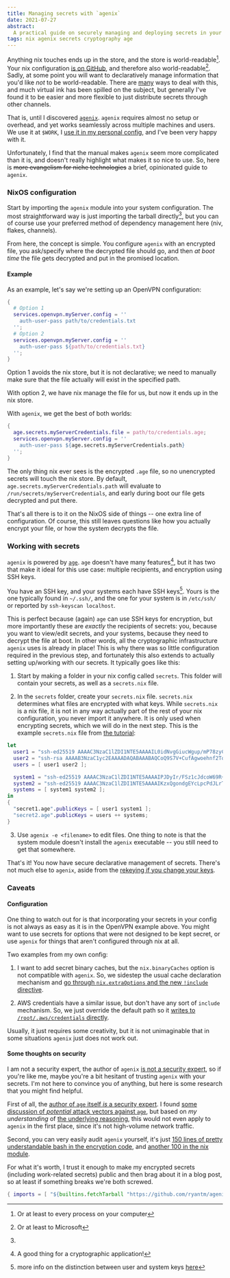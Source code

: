 ```yaml
---
title: Managing secrets with `agenix`
date: 2021-07-27
abstract:
  A practical guide on securely managing and deploying secrets in your nix store and configuration with `agenix`
tags: nix agenix secrets cryptography age
---
```


Anything nix touches ends up in the store, and the store is world-readable[^store].
Your nix configuration [is on GitHub](https://github.com/jonascarpay/nix), and therefore also world-readable[^ms].
Sadly, at some point you will want to declaratively manage information that you'd like _not_ to be world-readable.
There are [many](https://nixos.wiki/wiki/Comparison_of_secret_managing_schemes) ways to deal with this, and much virtual ink has been spilled on the subject, but generally I've found it to be easier and more flexible to just distribute secrets through other channels.

That is, until I discovered [`agenix`](https://github.com/ryantm/agenix).
`agenix` requires almost no setup or overhead, and yet works seamlessly across multiple machines and users.
We use it at `$WORK`, I [use it in my personal config](https://github.com/jonascarpay/nix/tree/master/secrets), and I've been very happy with it.

Unfortunately, I find that the manual makes `agenix` seem more complicated than it is, and doesn't really highlight what makes it so nice to use.
So, here is ~~more evangelism for niche technologies~~ a brief, opinionated guide to `agenix`.

### NixOS configuration

Start by importing the `agenix` module into your system configuration.
The most straightforward way is just importing the tarball directly[^tarball], but you can of course use your preferred method of dependency management here (niv, flakes, channels).

From here, the concept is simple.
You configure `agenix` with an encrypted file, you ask/specify where the decrypted file should go, and then _at boot time_ the file gets decrypted and put in the promised location.

#### Example

As an example, let's say we're setting up an OpenVPN configuration:
```nix
{
  # Option 1
  services.openvpn.myServer.config = ''
    auth-user-pass path/to/credentials.txt
  '';
  # Option 2
  services.openvpn.myServer.config = ''
    auth-user-pass ${path/to/credentials.txt}
  '';
}
```
Option 1 avoids the nix store, but it is not declarative; we need to manually make sure that the file actually will exist in the specified path.

With option 2, we have nix manage the file for us, but now it ends up in the nix store.

With `agenix`, we get the best of both worlds:
```nix
{
  age.secrets.myServerCredentials.file = path/to/credentials.age;
  services.openvpn.myServer.config = ''
    auth-user-pass ${age.secrets.myServerCredentials.path}
  '';
}
```
The only thing nix ever sees is the encrypted `.age` file, so no unencrypted secrets will touch the nix store.
By default, `age.secrets.myServerCredentials.path` will evaluate to `/run/secrets/myServerCredentials`, and early during boot our file gets decrypted and put there.

That's all there is to it on the NixOS side of things -- one extra line of configuration.
Of course, this still leaves questions like how you actually encrypt your file, or how the system decrypts the file.

### Working with secrets

`agenix` is powered by [`age`](https://github.com/FiloSottile/age).
`age` doesn't have many features[^good], but it has two that make it ideal for this use case: multiple recipients, and encryption using SSH keys.

You have an SSH key, and your systems each have SSH keys[^info].
Yours is the one typically found in `~/.ssh/`, and the one for your system is in `/etc/ssh/` or reported by `ssh-keyscan localhost`.

This is perfect because (again) `age` can use SSH keys for encryption, but more importantly these are _exactly_ the recipients of secrets: you, because you want to view/edit secrets, and your systems, because they need to decrypt the file at boot.
In other words, all the cryptographic infrastructure `agenix` uses is already in place!
This is why there was so little configuration required in the previous step, and fortunately this also extends to actually setting up/working with our secrets.
It typically goes like this:

1. Start by making a folder in your nix config called `secrets`.
This folder will contain your secrets, as well as a `secrets.nix` file.

2. In the `secrets` folder, create your `secrets.nix` file.
`secrets.nix` determines what files are encrypted with what keys.
While `secrets.nix` is a nix file, it is not in any way actually part of the rest of your nix configuration, you never import it anywhere.
It is only used when encrypting secrets, which we will do in the next step.
This is the example `secrets.nix` file from [the tutorial](https://github.com/ryantm/agenix#tutorial):
```nix
let
  user1 = "ssh-ed25519 AAAAC3NzaC1lZDI1NTE5AAAAIL0idNvgGiucWgup/mP78zyC23uFjYq0evcWdjGQUaBH";
  user2 = "ssh-rsa AAAAB3NzaC1yc2EAAAADAQABAAABAQCoQ9S7V+CufAgwoehnf2TqsJ9LTsu8pUA3FgpS2mdVwcMcTs++8P5sQcXHLtDmNLpWN4k7NQgxaY1oXy5e25x/4VhXaJXWEt3luSw+Phv/PB2+aGLvqCUirsLTAD2r7ieMhd/pcVf/HlhNUQgnO1mupdbDyqZoGD/uCcJiYav8i/V7nJWJouHA8yq31XS2yqXp9m3VC7UZZHzUsVJA9Us5YqF0hKYeaGruIHR2bwoDF9ZFMss5t6/pzxMljU/ccYwvvRDdI7WX4o4+zLuZ6RWvsU6LGbbb0pQdB72tlV41fSefwFsk4JRdKbyV3Xjf25pV4IXOTcqhy+4JTB/jXxrF";
  users = [ user1 user2 ];

  system1 = "ssh-ed25519 AAAAC3NzaC1lZDI1NTE5AAAAIPJDyIr/FSz1cJdcoW69R+NrWzwGK/+3gJpqD1t8L2zE";
  system2 = "ssh-ed25519 AAAAC3NzaC1lZDI1NTE5AAAAIKzxQgondgEYcLpcPdJLrTdNgZ2gznOHCAxMdaceTUT1";
  systems = [ system1 system2 ];
in
{
  "secret1.age".publicKeys = [ user1 system1 ];
  "secret2.age".publicKeys = users ++ systems;
}
```

3. Use `agenix -e <filename>` to edit files.
One thing to note is that the system module doesn't install the `agenix` executable -- you still need to get that somewhere.

That's it!
You now have secure declarative management of secrets.
There's not much else to `agenix`, aside from the [rekeying if you change your keys](https://github.com/ryantm/agenix#rekeying).

### Caveats

#### Configuration

One thing to watch out for is that incorporating your secrets in your config is not always as easy as it is in the OpenVPN example above.
You might want to use secrets for options that were not designed to be kept secret, or use `agenix` for things that aren't configured through nix at all.

Two examples from my own config:

1. I want to add secret binary caches, but the `nix.binaryCaches` option is not compatible with `agenix`.
So, we sidestep the usual cache declaration mechanism and [go through `nix.extraOptions` and the new `!include` directive](https://github.com/jonascarpay/nix/blob/0d6fde33df85fe1b97a0fda79299ff4096c38f3d/system/xc-cache.nix#L4).

2. AWS credentials have a similar issue, but don't have any sort of `include` mechanism.
So, we just override the default path so it [writes to `/root/.aws/credentials` directly](https://github.com/jonascarpay/nix/blob/0d6fde33df85fe1b97a0fda79299ff4096c38f3d/system/xc-cache.nix#L8).

Usually, it just requires some creativity, but it is not unimaginable that in some situations `agenix` just does not work out.

#### Some thoughts on security

I am not a security expert, the author of `agenix` [is not a security expert](https://github.com/ryantm/agenix#threat-modelwarnings), so if you're like me, maybe you're a bit hesitant of trusting `agenix` with your secrets.
I'm not here to convince you of anything, but here is some research that you might find helpful.

First of all, the [author of `age` itself _is_ a security expert](https://github.com/FiloSottile).
I found [some discussion of _potential_ attack vectors against `age`](https://neilmadden.blog/2019/12/30/a-few-comments-on-age/), but based on _my understanding_ of [the underlying reasoning](https://moxie.org/2011/12/13/the-cryptographic-doom-principle.html), this would not even apply to `agenix` in the first place, since it's not high-volume network traffic.

Second, you can very easily audit `agenix` yourself, it's just [150 lines of pretty understandable bash in the encryption code](https://github.com/ryantm/agenix/blob/master/pkgs/agenix.nix), and [another 100 in the nix module](https://github.com/ryantm/agenix/blob/master/modules/age.nix).

For what it's worth, I trust it enough to make my encrypted secrets (including work-related secrets) public and then brag about it in a blog post, so at least if something breaks we're both screwed.

[^store]: Or at least to every process on your computer
[^ms]: Or at least to Microsoft
[^tarball]: 
```nix
{ imports = [ "${builtins.fetchTarball "https://github.com/ryantm/agenix/archive/master.tar.gz"}/modules/age" ]; }
```
[^good]: A good thing for a cryptographic application!
[^info]: more info on the distinction between user and system keys [here](https://unix.stackexchange.com/questions/439467/what-is-the-difference-between-etc-ssh-and-ssh)
